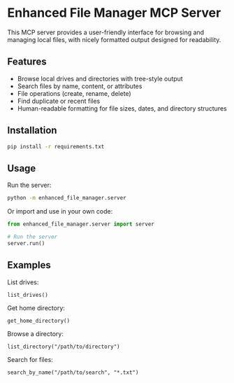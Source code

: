 ﻿# Enhanced File Manager MCP Server

This MCP server provides a user-friendly interface for browsing and managing local files, with nicely formatted output designed for readability.

## Features

- Browse local drives and directories with tree-style output
- Search files by name, content, or attributes
- File operations (create, rename, delete)
- Find duplicate or recent files
- Human-readable formatting for file sizes, dates, and directory structures

## Installation

```bash
pip install -r requirements.txt
```

## Usage

Run the server:

```bash
python -m enhanced_file_manager.server
```

Or import and use in your own code:

```python
from enhanced_file_manager.server import server

# Run the server
server.run()
```

## Examples

List drives:
```
list_drives()
```

Get home directory:
```
get_home_directory()
```

Browse a directory:
```
list_directory("/path/to/directory")
```

Search for files:
```
search_by_name("/path/to/search", "*.txt")
```